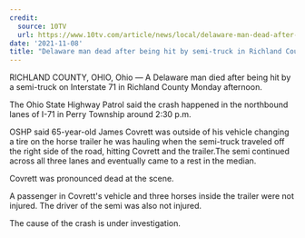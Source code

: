 ```yaml
---
credit:
  source: 10TV
  url: https://www.10tv.com/article/news/local/delaware-man-dead-after-being-hit-semi-truck-richland-county/530-3271cc13-1d51-41e8-ae28-325573e96492
date: '2021-11-08'
title: "Delaware man dead after being hit by semi-truck in Richland County"
---
```

RICHLAND COUNTY, OHIO, Ohio — A Delaware man died after being hit by a semi-truck on Interstate 71 in Richland County Monday afternoon.

The Ohio State Highway Patrol said the crash happened in the northbound lanes of I-71 in Perry Township around 2:30 p.m.

OSHP said 65-year-old James Covrett was outside of his vehicle changing a tire on the horse trailer he was hauling when the semi-truck traveled off the right side of the road, hitting Covrett and the trailer.The semi continued across all three lanes and eventually came to a rest in the median.

Covrett was pronounced dead at the scene.

A passenger in Covrett's vehicle and three horses inside the trailer were not injured. The driver of the semi was also not injured.

The cause of the crash is under investigation.
